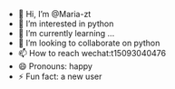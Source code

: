 - 👋 Hi, I’m @Maria-zt
- 👀 I’m interested in python
- 🌱 I’m currently learning ...
- 💞️ I’m looking to collaborate on python
- 📫 How to reach wechat:t15093040476
- 😄 Pronouns: happy
- ⚡ Fun fact: a new user

<!---
Maria-zt/Maria-zt is a ✨ special ✨ repository because its `README.md` (this file) appears on your GitHub profile.
You can click the Preview link to take a look at your changes.
--->
